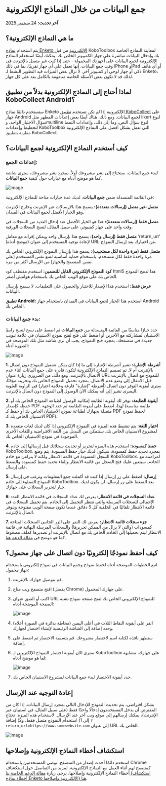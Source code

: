 # جمع البيانات من خلال النماذج الإلكترونية
**آخر تحديث:** <a href="https://github.com/kobotoolbox/docs/blob/9153704b013430e55a763ac5c392dd30ae5d6bb9/source/data_through_webforms.md" class="reference">24 سبتمبر 2025</a>

## ما هي النماذج الإلكترونية؟

يتم استخدام [نماذج Enketo الإلكترونية](enketo.md) من قبل KoboToolbox لمعاينة النماذج الخاصة بك وإدخال البيانات مباشرة على جهاز الكمبيوتر الخاص بك. يمكنك أيضًا استخدام النماذج الإلكترونية لجمع البيانات على أجهزتك المحمولة - حتى إذا كنت غير متصل بالإنترنت في وقت جمع البيانات. إنها تعمل على أي جهاز تقريبًا، بما في ذلك iPhone وiPad أو أي هاتف ذكي أو جهاز لوحي أو كمبيوتر آخر. لا تزال بعض الميزات قيد التطوير النشط لـ Enketo، لذلك قد لا تكون بعض الأسئلة الخاصة مدعومة بالكامل بعد على كل جهاز.

## لماذا أحتاج إلى النماذج الإلكترونية بدلاً من تطبيق KoboCollect Android؟

ستستخدم دائمًا نماذج Enketo الإلكترونية إذا لم تكن تستخدم [تطبيق KoboCollect](kobocollect_on_android_latest.md) على جهاز Android لجمع البيانات. ومع ذلك، هناك أيضًا بعض إعدادات المظهر مثل likert لنوع سؤال الاختيار الواحد، وmultiline لنوع سؤال النص، وما إلى ذلك، وإعدادات النمط لتخطيط وإعدادات KoboToolbox التي تعمل بشكل أفضل على النماذج الإلكترونية مقارنة بتطبيق KoboCollect.

## كيف أستخدم النماذج الإلكترونية لجمع البيانات؟

### إعدادات الجمع:

لبدء جمع البيانات، ستحتاج إلى نشر مشروعك أولاً. بمجرد نشر مشروعك، سترى شاشة كما هو موضح أدناه مع خيارات حول كيفية **جمع البيانات**.

![image](/images/data_through_webforms/collection_settings.png)

في القائمة المنسدلة ضمن **جمع البيانات**، لديك عدة خيارات متاحة للنماذج الإلكترونية:

**متصل-غير متصل (إرسالات متعددة):** يسمح هذا بالإرسالات عبر الإنترنت وخارج الإنترنت وهو الخيار الأفضل لجمع البيانات في الميدان.

**متصل فقط (إرسالات متعددة):** هذا هو الخيار الأفضل عند إدخال العديد من السجلات في وقت واحد على جهاز كمبيوتر، على سبيل المثال، لنسخ السجلات الورقية.

**متصل فقط (إرسال واحد):** يسمح هذا بإرسال واحد ويمكن إقرانه مع معامل 'return_url' (موضح أدناه) لإعادة توجيه المستخدم إلى عنوان URL من اختيارك بعد إرسال النموذج.

**متصل فقط (مرة واحدة لكل مستجيب):** يسمح هذا بإرسال النموذج الإلكتروني الخاص بك مرة واحدة فقط لكل مستخدم، باستخدام حماية أساسية لمنع نفس المستخدم (على نفس المتصفح والجهاز) من الإرسال أكثر من مرة.

**كود النموذج الإلكتروني القابل للتضمين:** استخدم مقتطف كود html5 هذا لدمج النموذج الخاص بك على موقع الويب الخاص بك باستخدام هوامش أصغر.

**عرض فقط:** استخدم هذا الإصدار للاختبار والحصول على التعليقات. لا يسمح بإرسال البيانات.

**تطبيق Android:** استخدم هذا الخيار لجمع البيانات في الميدان باستخدام جهاز Android الخاص بك.

### بدء جمع البيانات:

حدد خيارًا مناسبًا من القائمة المنسدلة من **جمع البيانات** ثم اضغط على نسخ لنسخ رابط الاستبيان لمشاركته مع الآخرين أو اضغط على فتح لفتح نموذج الاستبيان في علامة تبويب جديدة في متصفحك. بمجرد فتح النموذج، يجب أن ترى شاشة مثل تلك الموضحة في الصورة أدناه:

![image](/images/data_through_webforms/data_collection.jpg)

**1. أشرطة الإشارة:** تشير أشرطة الإشارة إلى ما إذا كان يمكن تشغيل النموذج دون اتصال بالإنترنت أم لا. تم تصميم النماذج الإلكترونية لتكون قادرة على جمع البيانات أثناء عدم الاتصال بالإنترنت، ومع ذلك، من الضروري زيارة عنوان URL للنموذج مع اتصال بالإنترنت قبل الانتقال إلى وضع عدم الاتصال. بمجرد تحميل النموذج الخاص بك وتخزينه مؤقتًا، سترى أيقونة التوفر دون اتصال (أشرطة "إشارة" فارغة وعلامة اختيار) في الزاوية العلوية اليسرى تشير إلى أنه يمكنك الآن الوصول إلى النموذج دون اتصال بالإنترنت.

**2. أيقونة الطابعة:** توفر لك أيقونة الطابعة إمكانية الوصول لطباعة النموذج الخاص بك أو حفظه كإصدار PDF. لهذا، اضغط على أيقونة الطابعة ثم حدد الوجهة (طابعة مناسبة متصلة بجهازك لطباعة نموذج الاستبيان الخاص بك أو حفظ كـ PDF لحفظ نموذج الاستبيان الخاص بك كـ PDF).

**3. اختيار اللغة:** يتم تنشيط هذه الميزة في النموذج الإلكتروني إذا كان لديك لغات متعددة لمشروع الاستبيان الخاص بك. ستتمكن من التبديل بين اللغة الافتراضية واللغات الأخرى الموجودة في نموذج الاستبيان الخاص بك.

**4. حفظ كمسودة:** استخدم هذه الميزة لتحرير أو تحديث سجلاتك قبل إرسالها إلى خادم KoboToolbox. بمجرد تحديد حفظ كمسودة، سيكون لديك خيار حفظ المسودة. يتم وضع السجل المسودة في قائمة الانتظار ولكنه لا يتزامن مع خادم KoboToolbox. لمزامنته مع الخادم، سيتعين عليك فتح السجل من قائمة الانتظار وإلغاء تحديد حفظ كمسودة والضغط على إرسال.

**5. إرسال:** اضغط على زر إرسال إذا كنت قد أكملت جمع المعلومات وترغب في إرسال النموذج المملوء إلى خادم KoboToolbox. بعد الضغط على زر إرسال، لن يكون لديك خيار لتحرير السجلات على جهازك.

**6. عداد السجلات في قائمة الانتظار:** يعرض لك عداد السجلات في قائمة الانتظار العدد الإجمالي للسجلات المرسلة والتي تنتظر التحميل إلى الخادم. يتم تحميل السجلات في قائمة الانتظار تلقائيًا في الخلفية كل 5 دقائق عندما تكون صفحة الويب مفتوحة ويتوفر اتصال بالإنترنت.

**7. جزء سجلات قائمة الانتظار:** يعرض لك النقر على الزر الجانبي السجلات المتاحة كمسودات (والتي لا يزال من الممكن تحريرها) والسجلات المرسلة النهائية في قائمة الانتظار ليتم تحميلها إلى الخادم الخاص بك مع اتصال بالإنترنت أو تصديرها كملف مضغوط كما هو موضح في [مقالة الدعم هنا](manual_upload.md).

## كيف أحفظ نموذجًا إلكترونيًا دون اتصال على جهاز محمول؟

اتبع الخطوات الموضحة أدناه لحفظ نموذج وجمع البيانات في نموذج إلكتروني باستخدام جهاز محمول:

1. قم بتوصيل جهازك بالإنترنت.

2. افتح متصفح ويب متاح (يفضل Chrome) على جهازك المحمول.

3. اكتب أو الصق عنوان URL للنموذج الإلكتروني الخاص بك لفتح صفحة نموذج تشبه الصفحة الموضحة أدناه:

    ![image](/images/data_through_webforms/offline_webform.jpg)

4. انقر على أيقونة النقاط الثلاث في أعلى اليمين (محاطة بدائرة في الصورة أعلاه) وحدد إضافة إلى الشاشة الرئيسية لإنشاء اختصار لجهازك.

5. ستظهر نافذة لكتابة اسم لاختصار مشروعك. قم بتسمية الاختصار ثم اضغط على إضافة.

6. سترى الآن أيقونة اختصار النموذج الإلكتروني لـ KoboToolbox على جهازك، مشابهة لما هو موضح أدناه:

    ![image](/images/data_through_webforms/kobo_icon.png)

7. حدد أيقونة الاختصار لبدء جمع البيانات لمشروع الاستبيان الخاص بك.

## إعادة التوجيه عند الإرسال

بشكل افتراضي، يتم تحديث النموذج للإدخال التالي بمجرد إرسال البيانات. إذا كان من المفترض أن يدخل المستخدمون إدخالًا واحدًا فقط (على سبيل المثال، في استبيان عبر الإنترنت)، يمكنك إرسالهم إلى موقع ويب آخر عند الإرسال. لاستخدام هذه الميزة، تحتاج إلى 1) استخدام النموذج متصل فقط، و2) إضافة `?return_url=https://www.somewebsite.com` إلى عنوان URL الخاص بك.

![image](/images/data_through_webforms/url-single.png)

## استكشاف أخطاء النماذج الإلكترونية وإصلاحها

استخدم دائمًا أحدث إصدار من المتصفح. نوصي المستخدمين باستخدام Chrome كمتصفح لهم أثناء العمل مع النماذج الإلكترونية. لمزيد من التفاصيل حول استكشاف أخطاء النماذج الإلكترونية وإصلاحها، يرجى زيارة [مقالة الدعم الخاصة بنا (استكشاف أخطاء نماذج Enketo الإلكترونية وإصلاحها) هنا](troubleshooting_webforms.md).
